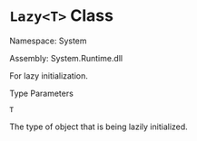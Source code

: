 # `Lazy<T>` Class


Namespace:    System 

Assembly:    System.Runtime.dll 
    
For lazy initialization. 


Type Parameters

    T

The type of object that is being lazily initialized.

